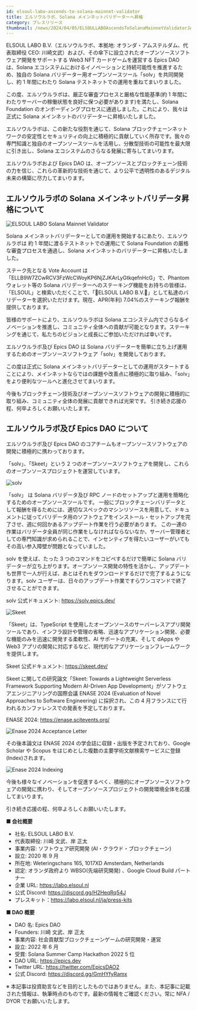 ```yaml
---
id: elsoul-labo-ascends-to-solana-mainnet-validator
title: エルソウルラボ、Solana メインネットバリデーターへ昇格
category: プレスリリース
thumbnail: /news/2024/04/05/ELSOULLABOAscendsToSolanaMainnetValidatorJA.jpg
---
```


ELSOUL LABO B.V.（エルソウルラボ、本拠地: オランダ・アムステルダム、代表取締役
CEO:
川崎文武）および、その傘下に設立されたオープンソースソフトウェア開発をサポートする
Web3 NFT カードゲームを運営する Epics DAO は、Solana
エコシステムにおけるイノベーションと持続可能性を推進するため、独自の Solana
バリデーター用オープンソースツール「solv」を共同開発し、約 1 年間にわたり Solana
テストネットでの運用を重ねてまいりました。

この度、エルソウルラボは、厳正な審査プロセスと厳格な性能基準(約 1
年間にわたりサーバーの稼働状態を良好に保つ必要があります)を満たし、Solana
Foundation のオンボーディングプロセスに通過しました。これにより、我々は正式に
Solana メインネットのバリデーターに昇格いたしました。

エルソウルラボは、この新たな役割を通じて、Solana
ブロックチェーンネットワークの安定性とセキュリティの向上に積極的に貢献していく所存です。我々の専門知識と独自のオープンソースツールを活用し、分散型技術の可能性を最大限に引き出し、Solana
エコシステムのさらなる発展に寄与してまいります。

エルソウルラボおよび Epics DAO
は、オープンソースとブロックチェーン技術の力を信じ、これらの革新的な技術を通じて、より公平で透明性のあるデジタル未来の構築に尽力してまいります。

## エルソウルラボの Solana メインネットバリデータ昇格について

![ELSOUL LABO Solana Mainnet Validator](/news/2024/04/05/ELSOULLABOSolanaMainnetValidator.jpg)

Solana メインネットバリデーターとしての運用を開始するにあたり、エルソウルラボは
約 1 年間に渡るテストネットでの運用にて Solana Foundation
の厳格な審査プロセスを通過し、Solana
メインネットのバリデーターに昇格いたしました。

ステーク先となる Vote Account
は「ELLB9W7ZCwRCV3FzWcCWoyKP6NjZJKArLyGtkqefnHcG」で、Phantom ウォレット等の
Solana
バリデーターへのステーキング機能をお持ちの皆様は、「ELSOUL」と検索いただくことで、「🚀ELSOUL
LABO B.V.🚀」として私達のバリデーターを選択いただけます。現在、APR(年利)
7.04%のステーキング報酬を提供しております。

皆様のサポートにより、エルソウルラボは Solana
エコシステム内でさらなるイノベーションを推進し、コミュニティ全体への貢献が可能となります。ステーキングを通じて、私たちのビジョンと成長にご参加いただければ幸いです。

エルソウルラボ及び Epics DAO は Solana
バリデーターを簡単に立ち上げ運用するためのオープンソースソフトウェア「solv」を開発しております。

この度は正式に Solana
メインネットバリデーターとしての運用がスタートすることにより、メインネットならではの課題や改善点に積極的に取り組み、「solv」をより便利なツールへと進化させてまいります。

今後もブロックチェーン技術及びオープンソースソフトウェアの開発に積極的に取り組み、コミュニティ全体の発展に貢献できれば光栄です。
引き続き応援の程、何卒よろしくお願いいたします。

## エルソウルラボ及び Epics DAO について

エルソウルラボ及び Epics DAO
のコアチームもオープンソースソフトウェアの開発に積極的に携わっております。

「solv」、「Skeet」という 2
つのオープンソースソフトウェアを開発し、これらのオープンソースプロジェクトを運営しています。

![solv](/news/2024/03/12/solvJA.jpg)

「solv」 は Solana バリデータ及び RPC
ノードのセットアップと運用を簡略化するためのオープンソースツールです。
一般にブロックチェーンバリデータとして報酬を得るためには、適切なスペックのマシンリソースを用意して、ドキュメントに従ってバリデータ用のソフトウェアをインストール・セットアップを完了させ、週に何回かあるアップデート作業を行う必要があります。
この一連の作業はバリデータ全員が同じ作業をしなければならないなか、サーバー管理者としての専門知識が求められることで、インセンティブを得たいユーザーがいてもその高い参入障壁が問題となっていました。

solv を使えば、たった 3 つのコマンドをコピペするだけで簡単に Solana
バリデーターが立ち上がります。オープンソース開発の特性を活かし、アップデートも世界で一人が行えば、あとはそれをダウンロードするだけで完了するようになります。solv
ユーザーは、日々のアップデート作業ですらワンコマンドで終了させることができます。

solv 公式ドキュメント: https://solv.epics.dev/

![Skeet](/news/2024/03/12/SkeetV2JA.jpg)

「Skeet」は、TypeScript
を使用したオープンソースのサーバーレスアプリ開発ツールであり、インフラ設計や管理の省略、迅速なアプリケーション開発、必要な機能のみを迅速に開発する柔軟性、AI
サポートの充実、そして dApps や Web3
アプリの開発に対応するなど、現代的なアプリケーションフレームワークを提供します。

Skeet 公式ドキュメント: https://skeet.dev/

Skeet に関しての研究論文「Skeet: Towards a Lightweight Serverless Framework
Supporting Modern AI-Driven App
Development」がソフトウェアエンジニアリングの国際会議 ENASE 2024 (Evaluation of
Novel Approaches to Software Engineering) に採択され、この 4
月フランスにて行われるカンファレンスでの発表を予定しております。

ENASE 2024: https://enase.scitevents.org/

![Enase 2024 Acceptance Letter](/news/2024/03/12/AcceptanceLetter.jpg)

その後本論文は ENASE 2024 の学会誌に収録・出版を予定されており、Google Scholar
や Scopus をはじめとした複数の主要学術文献検索サービスに登録(Index)されます。

![Enase 2024 Indexing](/news/2024/03/12/SkeetENASEIndexing.jpg)

今後も様々なイノベーションを促進するべく、積極的にオープンソースソフトウェアの開発に携わり、そしてオープンソースプロジェクトの開発環境全体を応援してまいります。

引き続き応援の程、何卒よろしくお願いいたします。

**■ 会社概要**

- 社名: ELSOUL LABO B.V.
- 代表取締役: 川崎 文武、岸 正太
- 事業内容: ソフトウェア研究開発 (AI・クラウド・ブロックチェーン)
- 設立: 2020 年 9 月
- 所在地: Weteringschans 165, 1017XD Amsterdam, Netherlands
- 認定: オランダ政府より WBSO(先端研究開発) 、Google Cloud Build パートナー
- 企業 URL: https://labo.elsoul.nl
- 公式 Discord: https://discord.gg/H2HeqRq54J
- プレスキット：https://labo.elsoul.nl/ja/press-kits

**■ DAO 概要**

- DAO 名: Epics DAO
- Founders: 川崎 文武、岸 正太
- 事業内容: 社会貢献型ブロックチェーンゲームの研究開発・運営
- 設立: 2022 年 6 月
- 受賞: Solana Summer Camp Hackathon 2022 5 位
- DAO URL: https://epics.dev
- Twitter URL: https://twitter.com/EpicsDAO2
- 公式 Discord: https://discord.gg/GmHYfyRamx

※
本記事は投資助言などを目的としたものではありません。また、本記事に記載された情報は、執筆時点のものです。最新の情報をご確認ください。常に
NFA / DYOR でお願いいたします。
